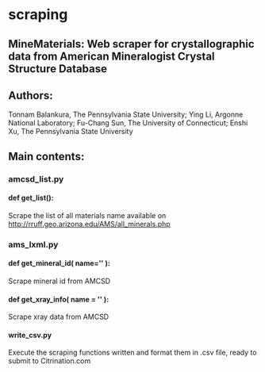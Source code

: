 # scraping
## MineMaterials: Web scraper for crystallographic data from American Mineralogist Crystal Structure Database

## Authors:
Tonnam Balankura, The Pennsylvania State University; 
Ying Li, Argonne National Laboratory; 
Fu-Chang Sun, The University of Connecticut; 
Enshi Xu, The Pennsylvania State University

## Main contents: 

### amcsd_list.py
#### def get_list():
Scrape the list of all materials name available on http://rruff.geo.arizona.edu/AMS/all_minerals.php

### ams_lxml.py
#### def get_mineral_id( name='' ):
Scrape mineral id from AMCSD

#### def get_xray_info( name = '' ):
Scrape xray data from AMCSD

#### write_csv.py
Execute the scraping functions written and format them in .csv file, ready to submit to Citrination.com
